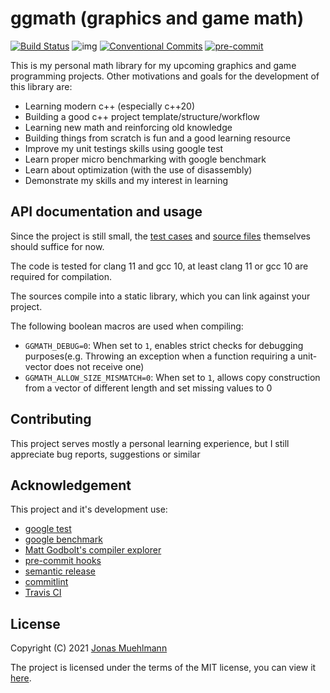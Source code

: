 # ggmath (graphics and game math)

[![Build Status](https://travis-ci.com/JonasMuehlmann/ggmath.svg?branch=master)](https://travis-ci.com/JonasMuehlmann/ggmath) ![img](https://img.shields.io/badge/semver-2.0.0-green) [![Conventional Commits](https://img.shields.io/badge/Conventional%20Commits-1.0.0-yellow.svg)](https://conventionalcommits.org) [![pre-commit](https://img.shields.io/badge/pre--commit-enabled-brightgreen?logo=pre-commit&logoColor=white)](https://github.com/pre-commit/pre-commit)

This is my personal math library for my upcoming graphics and game programming projects. Other motivations and goals for
the development of this library are:

- Learning modern c++ (especially c++20)
- Building a good c++ project template/structure/workflow
- Learning new math and reinforcing old knowledge
- Building things from scratch is fun and a good learning resource
- Improve my unit testings skills using google test
- Learn proper micro benchmarking with google benchmark
- Learn about optimization (with the use of disassembly)
- Demonstrate my skills and my interest in learning

## API documentation and usage

Since the project is still small, the [test cases](tests/) and [source files](src/) themselves should suffice for now.

The code is tested for clang 11 and gcc 10, at least clang 11 or gcc 10 are required for compilation.

The sources compile into a static library, which you can link against your project.

The following boolean macros are used when compiling:

- `GGMATH_DEBUG=0`: When set to `1`, enables strict checks for debugging purposes(e.g. Throwing an exception when a
  function requiring a unit-vector does not receive one)
- `GGMATH_ALLOW_SIZE_MISMATCH=0`: When set to `1`, allows copy construction from a vector of different length and set
  missing values to 0

## Contributing

This project serves mostly a personal learning experience, but I still appreciate bug reports, suggestions or similar

## Acknowledgement

This project and it's development use:

- [google test](https://github.com/google/googletest)
- [google benchmark](https://github.com/google/benchmark)
- [Matt Godbolt's compiler explorer](https://godbolt.org/)
- [pre-commit hooks](https://github.com/pre-commit/pre-commit-hooks)
- [semantic release](https://github.com/semantic-release/semantic-release)
- [commitlint](https://github.com/conventional-changelog/commitlint)
- [Travis CI](https://github.com/semantic-release/semantic-release)

## License

Copyright (C) 2021 [Jonas Muehlmann](https://github.com/JonasMuehlmann)

The project is licensed under the terms of the MIT license, you can view it [here](LICENSE.md).
